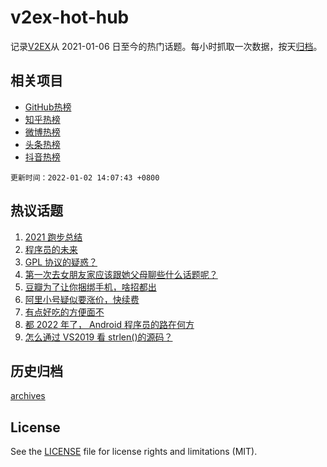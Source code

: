# v2ex-hot-hub

 记录[V2EX](https://www.v2ex.com/)从 2021-01-06 日至今的热门话题。每小时抓取一次数据，按天[归档](archives)。
 
 ## 相关项目

- [GitHub热榜](https://github.com/lonnyzhang423/github-hot-hub)
- [知乎热榜](https://github.com/lonnyzhang423/zhihu-hot-hub)
- [微博热榜](https://github.com/lonnyzhang423/weibo-hot-hub)
- [头条热榜](https://github.com/lonnyzhang423/toutiao-hot-hub)
- [抖音热榜](https://github.com/lonnyzhang423/douyin-hot-hub)


 `更新时间：2022-01-02 14:07:43 +0800`

## 热议话题

1. [2021 跑步总结](https://www.v2ex.com/t/825662)
1. [程序员的未来](https://www.v2ex.com/t/825675)
1. [GPL 协议的疑惑？](https://www.v2ex.com/t/825728)
1. [第一次去女朋友家应该跟她父母聊些什么话题呢？](https://www.v2ex.com/t/825678)
1. [豆瓣为了让你捆绑手机，啥招都出](https://www.v2ex.com/t/825704)
1. [阿里小号疑似要涨价，快续费](https://www.v2ex.com/t/825721)
1. [有点好吃的方便面不](https://www.v2ex.com/t/825667)
1. [都 2022 年了， Android 程序员的路在何方](https://www.v2ex.com/t/825672)
1. [怎么通过 VS2019 看 strlen()的源码？](https://www.v2ex.com/t/825671)

## 历史归档

[archives](archives)

## License

See the [LICENSE](LICENSE) file for license rights and limitations (MIT).
